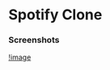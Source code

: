 # Spotify Clone

### Screenshots
[!image](https://github.com/minukag/minukag/blob/main/Screenshot%202021-08-26%20141034.png?raw=true)